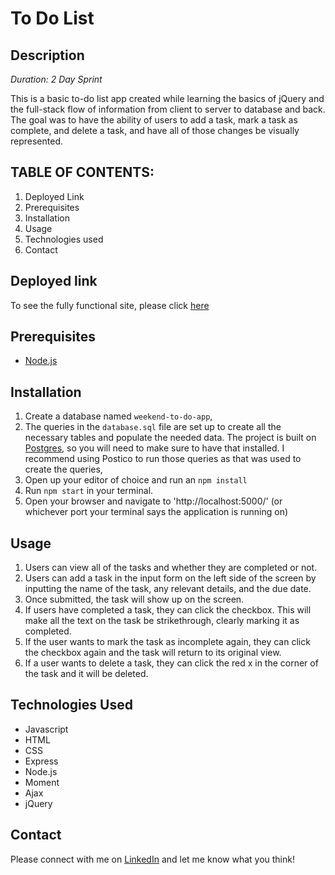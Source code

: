 # To Do List

## Description

_Duration: 2 Day Sprint_

This is a basic to-do list app created while learning the basics of jQuery and the full-stack flow of information from client to server to database and back. The goal was to have the ability of users to add a task, mark a task as complete, and delete a task, and have all of those changes be visually represented.

## **TABLE OF CONTENTS:**
1. Deployed Link
1. Prerequisites
1. Installation
1. Usage
1. Technologies used
1. Contact

## Deployed link
To see the fully functional site, please click [here](https://frozen-journey-82986.herokuapp.com/)

## Prerequisites
- [Node.js](https://nodejs.org/en/)

## Installation

1. Create a database named `weekend-to-do-app`,
2. The queries in the `database.sql` file are set up to create all the necessary tables and populate the needed data. The project is built on [Postgres](https://www.postgresql.org/download/), so you will need to make sure to have that installed. I recommend using Postico to run those queries as that was used to create the queries, 
3. Open up your editor of choice and run an `npm install`
4. Run `npm start` in your terminal.
5. Open your browser and navigate to 'http://localhost:5000/' (or whichever port your terminal says the application is running on)

## Usage
1. Users can view all of the tasks and whether they are completed or not. 
1. Users can add a task in the input form on the left side of the screen by inputting the name of the task, any relevant details, and the due date. 
1. Once submitted, the task will show up on the screen. 
1. If users have completed a task, they can click the checkbox. This will make all the text on the task be strikethrough, clearly marking it as completed. 
1. If the user wants to mark the task as incomplete again, they can click the checkbox again and the task will return to its original view.  
1. If a user wants to delete a task, they can click the red x in the corner of the task and it will be deleted. 

## Technologies Used
* Javascript 
* HTML
* CSS
* Express 
* Node.js 
* Moment 
* Ajax 
* jQuery

 ## Contact
Please connect with me on [LinkedIn](https://www.linkedin.com/in/andrearlove/) and let me know what you think! 